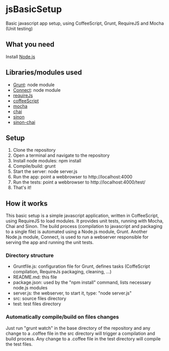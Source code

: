 jsBasicSetup
============

Basic javascript app setup, using CoffeeScript, Grunt, RequireJS and Mocha (Unit testing)

What you need
-------------

Install [Node.js](http://www.nodejs.org)

Libraries/modules used
--------------

* [Grunt](http://gruntjs.com): node module
* [Connect](http://www.senchalabs.org/connect/): node module
* [requireJs](http://requirejs.org)
* [coffeeScript](http://coffeescript.org)
* [mocha](http://visionmedia.github.io/mocha/)
* [chai](http://chaijs.com)
* [sinon](http://sinonjs.org)
* [sinon-chai](https://github.com/domenic/sinon-chai)


Setup
-----

1. Clone the repository
2. Open a terminal and navigate to the repository
3. Install node modules: npm install
4. Compile/build: grunt
5. Start the server: node server.js
6. Run the app: point a webbrowser to http://localhost:4000
6. Run the tests: point a webbrowser to http://localhost:4000/test/
7. That's it!

How it works
------------

This basic setup is a simple javascript application, written in CoffeeScript, using RequireJS to load modules. It provides unit tests, running with Mocha, Chai and Sinon.
The build process (compilation to javascript and packaging to a single file) is automated using a Node.js module, Grunt. Another Node.js module, Connect, is used to run a webserver responsible for serving the app and running the unit tests.

### Directory structure

* Gruntfile.js: configuration file for Grunt, defines tasks (CoffeScript compilation, RequireJs packaging, cleaning, ...)
* README.md: this file
* package.json: used by the "npm install" command, lists necessary node.js modules
* server.js: the webserver, to start it, type: "node server.js"
* src: source files directory
* test: test files directory

### Automatically compile/build on files changes
Just run "grunt watch" in the base directory of the repository and any change to a .coffee file in the src directory will trigger a compilation and build process.
Any change to a .coffee file in the test directory will compile the test files.
